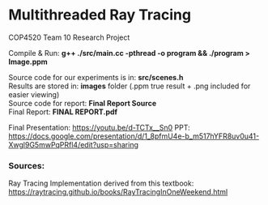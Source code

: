# Multithreaded Ray Tracing
COP4520 Team 10 Research Project

Compile & Run: **g++ ./src/main.cc -pthread -o program && ./program > Image.ppm**

Source code for our experiments is in: **src/scenes.h**  
Results are stored in: **images** folder (.ppm true result + .png included for easier viewing)  
Source code for report: **Final Report Source**  
Final Report: **FINAL REPORT.pdf**

Final Presentation: https://youtu.be/d-TCTx__Sn0
PPT: https://docs.google.com/presentation/d/1_8pfmU4e-b_m517hYFR8uv0u41-Xwgl9G5mwPqPRfl4/edit?usp=sharing

### Sources:
Ray Tracing Implementation derived from this textbook: https://raytracing.github.io/books/RayTracingInOneWeekend.html
